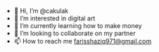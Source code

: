 - 👋 Hi, I’m @cakulak
- 👀 I’m interested in digital art
- 🌱 I’m currently learning how to make money
- 💞️ I’m looking to collaborate on my partner
- 📫 How to reach me farisshaziq971@gmail.com

<!---
cakulak/cakulak is a ✨ special ✨ repository because its `README.md` (this file) appears on your GitHub profile.
You can click the Preview link to take a look at your changes.
--->
